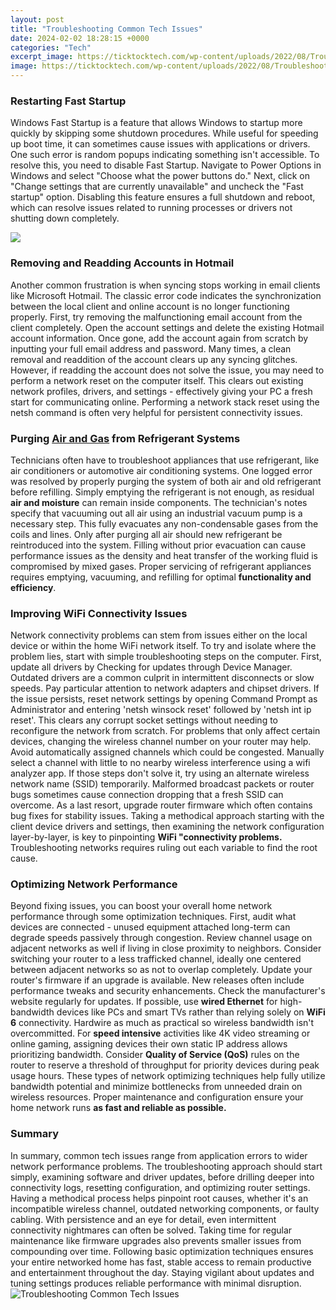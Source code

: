 ```yaml
---
layout: post
title: "Troubleshooting Common Tech Issues"
date: 2024-02-02 18:28:15 +0000
categories: "Tech"
excerpt_image: https://ticktocktech.com/wp-content/uploads/2022/08/Troubleshooting-computer-problems-and-solutions.jpg
image: https://ticktocktech.com/wp-content/uploads/2022/08/Troubleshooting-computer-problems-and-solutions.jpg
---
```


### Restarting Fast Startup
Windows Fast Startup is a feature that allows Windows to startup more quickly by skipping some shutdown procedures. While useful for speeding up boot time, it can sometimes cause issues with applications or drivers. One such error is random popups indicating something isn't accessible. 
To resolve this, you need to disable Fast Startup. Navigate to Power Options in Windows and select "Choose what the power buttons do." Next, click on "Change settings that are currently unavailable" and uncheck the "Fast startup" option. Disabling this feature ensures a full shutdown and reboot, which can resolve issues related to running processes or drivers not shutting down completely. 

![](http://core1.staticworld.net/images/article/2013/09/solvetechsupportproblems_primary-100052400-gallery.jpg)
### Removing and Readding Accounts in Hotmail
Another common frustration is when syncing stops working in email clients like Microsoft Hotmail. The classic error code indicates the synchronization between the local client and online account is no longer functioning properly. 
First, try removing the malfunctioning email account from the client completely. Open the account settings and delete the existing Hotmail account information. Once gone, add the account again from scratch by inputting your full email address and password. Many times, a clean removal and readdition of the account clears up any syncing glitches. 
However, if readding the account does not solve the issue, you may need to perform a network reset on the computer itself. This clears out existing network profiles, drivers, and settings - effectively giving your PC a fresh start for communicating online. Performing a network stack reset using the netsh command is often very helpful for persistent connectivity issues.
### Purging [Air and Gas](https://store.fi.io.vn/womens-cow-farmer-i-love-farm-things-i-do-in-my-spare-time-funny-v-neck-t-shirt/men&) from **Refrigerant Systems** 
Technicians often have to troubleshoot appliances that use refrigerant, like air conditioners or automotive air conditioning systems. One logged error was resolved by properly purging the system of both air and old refrigerant before refilling. 
Simply emptying the refrigerant is not enough, as residual **air and moisture** can remain inside components. The technician's notes specify that vacuuming out all air using an industrial vacuum pump is a necessary step. This fully evacuates any non-condensable gases from the coils and lines. 
Only after purging all air should new refrigerant be reintroduced into the system. Filling without prior evacuation can cause performance issues as the density and heat transfer of the working fluid is compromised by mixed gases. Proper servicing of refrigerant appliances requires emptying, vacuuming, and refilling for optimal **functionality and efficiency**.
### Improving WiFi Connectivity Issues
Network connectivity problems can stem from issues either on the local device or within the home WiFi network itself. To try and isolate where the problem lies, start with simple troubleshooting steps on the computer.
First, update all drivers by Checking for updates through Device Manager. Outdated drivers are a common culprit in intermittent disconnects or slow speeds. Pay particular attention to network adapters and chipset drivers.
If the issue persists, reset network settings by opening Command Prompt as Administrator and entering 'netsh winsock reset' followed by 'netsh int ip reset'. This clears any corrupt socket settings without needing to reconfigure the network from scratch. 
For problems that only affect certain devices, changing the wireless channel number on your router may help. Avoid automatically assigned channels which could be congested. Manually select a channel with little to no nearby wireless interference using a wifi analyzer app.
If those steps don't solve it, try using an alternate wireless network name (SSID) temporarily. Malformed broadcast packets or router bugs sometimes cause connection dropping that a fresh SSID can overcome. As a last resort, upgrade router firmware which often contains bug fixes for stability issues.
Taking a methodical approach starting with the client device drivers and settings, then examining the network configuration layer-by-layer, is key to pinpointing **WiFi "connectivity problems.** Troubleshooting networks requires ruling out each variable to find the root cause.
### Optimizing Network Performance
Beyond fixing issues, you can boost your overall home network performance through some optimization techniques. First, audit what devices are connected - unused equipment attached long-term can degrade speeds passively through congestion.
Review channel usage on adjacent networks as well if living in close proximity to neighbors. Consider switching your router to a less trafficked channel, ideally one centered between adjacent networks so as not to overlap completely. 
Update your router's firmware if an upgrade is available. New releases often include performance tweaks and security enhancements. Check the manufacturer's website regularly for updates. 
If possible, use **wired Ethernet** for high-bandwidth devices like PCs and smart TVs rather than relying solely on **WiFi 6** connectivity. Hardwire as much as practical so wireless bandwidth isn't overcommitted. 
For **speed intensive** activities like 4K video streaming or online gaming, assigning devices their own static IP address allows prioritizing bandwidth. Consider **Quality of Service (QoS)** rules on the router to reserve a threshold of throughput for priority devices during peak usage hours. 
These types of network optimizing techniques help fully utilize bandwidth potential and minimize bottlenecks from unneeded drain on wireless resources. Proper maintenance and configuration ensure your home network runs **as fast and reliable as possible.**
### Summary
In summary, common tech issues range from application errors to wider network performance problems. The troubleshooting approach should start simply, examining software and driver updates, before drilling deeper into connectivity logs, resetting configuration, and optimizing router settings. 
Having a methodical process helps pinpoint root causes, whether it's an incompatible wireless channel, outdated networking components, or faulty cabling. With persistence and an eye for detail, even intermittent connectivity nightmares can often be solved.
Taking time for regular maintenance like firmware upgrades also prevents smaller issues from compounding over time. Following basic optimization techniques ensures your entire networked home has fast, stable access to remain productive and entertainment throughout the day. Staying vigilant about updates and tuning settings produces reliable performance with minimal disruption.
![Troubleshooting Common Tech Issues](https://ticktocktech.com/wp-content/uploads/2022/08/Troubleshooting-computer-problems-and-solutions.jpg)